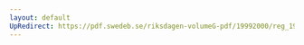```yaml
---
layout: default
UpRedirect: https://pdf.swedeb.se/riksdagen-volumeG-pdf/19992000/reg_19992000/reg_19992000_0133.pdf
---
```

